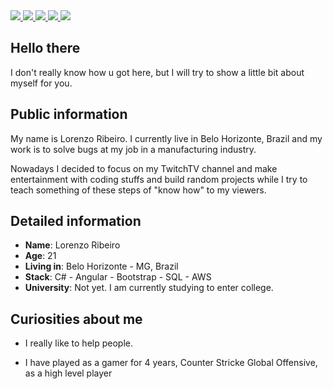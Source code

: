 <div>
    <a target='_blank' href="https://www.twitch.tv/lznfps0">
        <img src="https://img.shields.io/badge/Twitch-9146FF?style=for-the-badge&logo=twitch&logoColor=white">
    </a>
    <a target='_blank' href="https://twitter.com/Lourenzouuu">
        <img src="https://img.shields.io/badge/Twitter-1DA1F2?style=for-the-badge&logo=twitter&logoColor=white">
    </a>
    <a target='_blank' href="https://www.instagram.com/lorenzogribeiiro/">
        <img src="https://img.shields.io/badge/Instagram-E4405F?style=for-the-badge&logo=instagram&logoColor=white">
    </a>
    <a target='_blank' href="https://linkedin.com/in/lorenzog-ribeiro">
        <img src="https://img.shields.io/badge/LinkedIn-0077B5?style=for-the-badge&logo=linkedin&logoColor=white">
    </a>
    <a target='_blank' href="https://dev.to/lore">
        <img src="https://img.shields.io/badge/dev.to-0A0A0A?style=for-the-badge&logo=dev.to&logoColor=white">
    </a>
</div>

## Hello there

I don't really know how u got here, but I will try to show a little bit about myself for you.

## Public information

My name is Lorenzo Ribeiro. I currently live in Belo Horizonte, Brazil and my work is to solve bugs at my job in a manufacturing industry. 

Nowadays I decided to focus on my TwitchTV channel and make entertainment with coding stuffs and build random projects while I try to teach something of these steps of "know how" to my viewers.

## Detailed information

* **Name**: Lorenzo Ribeiro
* **Age**: 21
* **Living in**: Belo Horizonte - MG, Brazil
* **Stack**: C# - Angular - Bootstrap - SQL - AWS
* **University**: Not yet. I am currently studying to enter college.

## Curiosities about me

* I really like to help people.

* I have played as a gamer for 4 years, Counter Stricke Global Offensive, as a high level player
